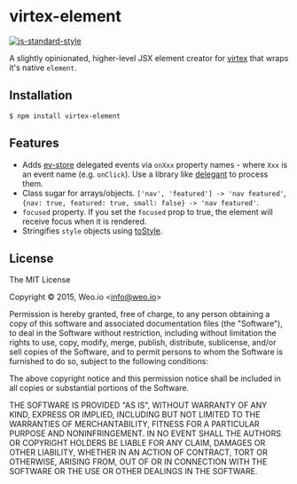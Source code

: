 
# virtex-element

[![js-standard-style](https://img.shields.io/badge/code%20style-standard-brightgreen.svg?style=flat)](https://github.com/feross/standard)

A slightly opinionated, higher-level JSX element creator for [virtex](https://github.com/ashaffer/virtex) that wraps it's native `element`.

## Installation

    $ npm install virtex-element

## Features

  * Adds [ev-store](https://github.com/Raynos/ev-store) delegated events via `onXxx` property names - where `Xxx` is an event name (e.g. `onClick`).  Use a library like [delegant](https://github.com/ashaffer/delegant) to process them.
  * Class sugar for arrays/objects.  `['nav', 'featured'] -> 'nav featured'`, `{nav: true, featured: true, small: false} -> 'nav featured'`.
  * `focused` property.  If you set the `focused` prop to true, the element will receive focus when it is rendered.
  * Stringifies `style` objects using [toStyle](https://github.com/radubrehar/toStyle).

## License

The MIT License

Copyright &copy; 2015, Weo.io &lt;info@weo.io&gt;

Permission is hereby granted, free of charge, to any person obtaining a copy of this software and associated documentation files (the "Software"), to deal in the Software without restriction, including without limitation the rights to use, copy, modify, merge, publish, distribute, sublicense, and/or sell copies of the Software, and to permit persons to whom the Software is furnished to do so, subject to the following conditions:

The above copyright notice and this permission notice shall be included in all copies or substantial portions of the Software.

THE SOFTWARE IS PROVIDED "AS IS", WITHOUT WARRANTY OF ANY KIND, EXPRESS OR IMPLIED, INCLUDING BUT NOT LIMITED TO THE WARRANTIES OF MERCHANTABILITY, FITNESS FOR A PARTICULAR PURPOSE AND NONINFRINGEMENT. IN NO EVENT SHALL THE AUTHORS OR COPYRIGHT HOLDERS BE LIABLE FOR ANY CLAIM, DAMAGES OR OTHER LIABILITY, WHETHER IN AN ACTION OF CONTRACT, TORT OR OTHERWISE, ARISING FROM, OUT OF OR IN CONNECTION WITH THE SOFTWARE OR THE USE OR OTHER DEALINGS IN THE SOFTWARE.
